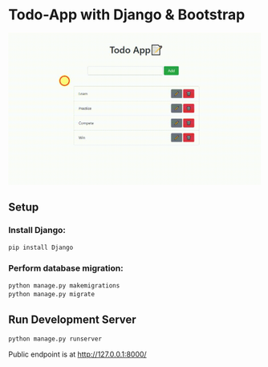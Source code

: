 # Todo-App with Django & Bootstrap

![](demo.gif)

## Setup

### Install Django:
```bash
pip install Django
```

### Perform database migration:
```bash
python manage.py makemigrations
python manage.py migrate
```

## Run Development Server

```bash
python manage.py runserver
```
Public endpoint is at http://127.0.0.1:8000/
